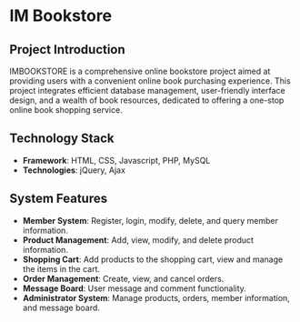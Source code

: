 # IM Bookstore

## Project Introduction

IMBOOKSTORE is a comprehensive online bookstore project aimed at providing users with a convenient online book purchasing experience. This project integrates efficient database management, user-friendly interface design, and a wealth of book resources, dedicated to offering a one-stop online book shopping service.

## Technology Stack

- **Framework**: HTML, CSS, Javascript, PHP, MySQL
- **Technologies**: jQuery, Ajax

## System Features
- **Member System**: Register, login, modify, delete, and query member information.
- **Product Management**: Add, view, modify, and delete product information.
- **Shopping Cart**: Add products to the shopping cart, view and manage the items in the cart.
- **Order Management**: Create, view, and cancel orders.
- **Message Board**: User message and comment functionality.
- **Administrator System**: Manage products, orders, member information, and message board.



